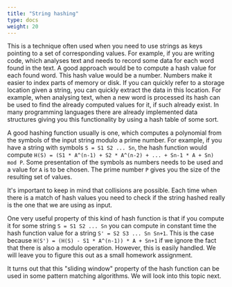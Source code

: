 ```yaml
---
title: "String hashing"
type: docs
weight: 20
---
```

This is a technique often used when you need to use strings as keys pointing to a set of corresponding values. For example, if you are writing code, which analyses text and needs to record some data for each word found in the text. A good approach would be to compute a hash value for each found word. This hash value would be a number. Numbers make it easier to index parts of memory or disk. If you can quickly refer to a storage location given a string, you can quickly extract the data in this location. For example, when analysing text, when a new word is processed its hash can be used to find the already computed values for it, if such already exist. In many programming languages there are already implemented data structures giving you this functionality by using a hash table of some sort.

A good hashing function usually is one, which computes a polynomial from the symbols of the input string modulo a prime number. For example, if you have a string with symbols `S = S1 S2 ... Sn`, the hash function would compute `H(S) = (S1 * A^(n-1) + S2 * A^(n-2) + ... + Sn-1 * A + Sn) mod P`. Some presentation of the symbols as numbers needs to be used and a value for `A` is to be chosen. The prime number `P` gives you the size of the resulting set of values.

It's important to keep in mind that collisions are possible. Each time when there is a match of hash values you need to check if the string hashed really is the one that we are using as input.

One very useful property of this kind of hash function is that if you compute it for some string `S = S1 S2 ... Sn` you can compute in constant time the hash function value for a string `S' = S2 S3 ... Sn Sn+1`. This is the case because `H(S') = (H(S) - S1 * A^(n-1)) * A + Sn+1` if we ignore the fact that there is also a modulo operation. However, this is easily handled. We will leave you to figure this out as a small homework assignment.

It turns out that this "sliding window" property of the hash function can be used in some pattern matching algorithms. We will look into this topic next.
